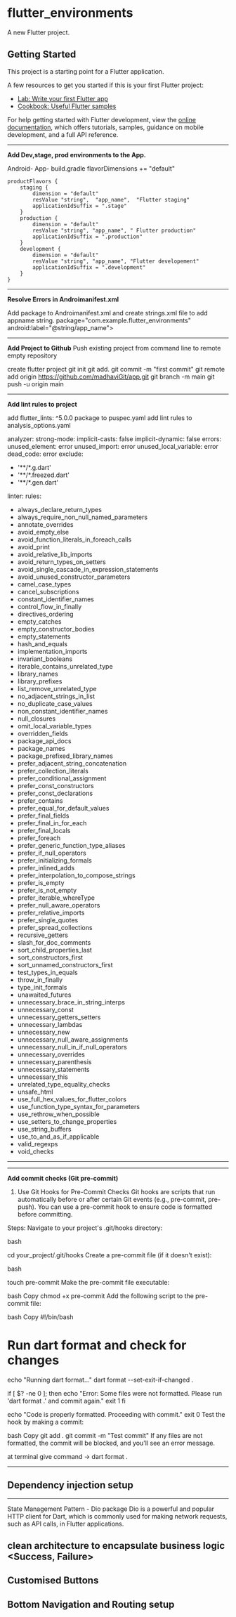 # flutter_environments

A new Flutter project.

## Getting Started

This project is a starting point for a Flutter application.

A few resources to get you started if this is your first Flutter project:

- [Lab: Write your first Flutter app](https://docs.flutter.dev/get-started/codelab)
- [Cookbook: Useful Flutter samples](https://docs.flutter.dev/cookbook)

For help getting started with Flutter development, view the
[online documentation](https://docs.flutter.dev/), which offers tutorials,
samples, guidance on mobile development, and a full API reference.

---------------------------------------------------------------------
**Add Dev,stage, prod environments to the App.** 

Android- App- build.gradle
flavorDimensions += "default"

    productFlavors {
        staging {
            dimension = "default"
            resValue "string",  "app_name",  "Flutter staging"
            applicationIdSuffix = ".stage"
        }
        production {
            dimension = "default"
            resValue "string", "app_name", " Flutter production"
            applicationIdSuffix = ".production"
        }
        development {
            dimension = "default"
            resValue "string", "app_name", "Flutter developement"
            applicationIdSuffix = ".development"
        }
    }
---------------------------------------------------------------------------------------
**Resolve Errors in Androimanifest.xml**

Add package to Androimanifest.xml and create strings.xml file to add appname string.
package="com.example.flutter_environments"
android:label="@string/app_name">

-----------------------------------------------------------------------------------------

**Add Project to Github** Push existing project from command line to remote empty repository

create flutter project
git init
git add.
git commit -m "first commit"
git remote add origin https://github.com/madhaviGit/app.git
git branch -m main
git push -u origin main

------------------------------------------------------------------------------------------

**Add lint rules to project**

add flutter_lints: ^5.0.0 package to puspec.yaml
add lint rules to analysis_options.yaml

analyzer:
strong-mode:
implicit-casts: false
implicit-dynamic: false
errors:
unused_element: error
unused_import: error
unused_local_variable: error
dead_code: error
exclude:
- '**/*.g.dart'
- '**/*.freezed.dart'
- '**/*.gen.dart'

linter:
rules:
- always_declare_return_types
- always_require_non_null_named_parameters
- annotate_overrides
- avoid_empty_else
- avoid_function_literals_in_foreach_calls
- avoid_print
- avoid_relative_lib_imports
- avoid_return_types_on_setters
- avoid_single_cascade_in_expression_statements
- avoid_unused_constructor_parameters
- camel_case_types
- cancel_subscriptions
- constant_identifier_names
- control_flow_in_finally
- directives_ordering
- empty_catches
- empty_constructor_bodies
- empty_statements
- hash_and_equals
- implementation_imports
- invariant_booleans
- iterable_contains_unrelated_type
- library_names
- library_prefixes
- list_remove_unrelated_type
- no_adjacent_strings_in_list
- no_duplicate_case_values
- non_constant_identifier_names
- null_closures
- omit_local_variable_types
- overridden_fields
- package_api_docs
- package_names
- package_prefixed_library_names
- prefer_adjacent_string_concatenation
- prefer_collection_literals
- prefer_conditional_assignment
- prefer_const_constructors
- prefer_const_declarations
- prefer_contains
- prefer_equal_for_default_values
- prefer_final_fields
- prefer_final_in_for_each
- prefer_final_locals
- prefer_foreach
- prefer_generic_function_type_aliases
- prefer_if_null_operators
- prefer_initializing_formals
- prefer_inlined_adds
- prefer_interpolation_to_compose_strings
- prefer_is_empty
- prefer_is_not_empty
- prefer_iterable_whereType
- prefer_null_aware_operators
- prefer_relative_imports
- prefer_single_quotes
- prefer_spread_collections
- recursive_getters
- slash_for_doc_comments
- sort_child_properties_last
- sort_constructors_first
- sort_unnamed_constructors_first
- test_types_in_equals
- throw_in_finally
- type_init_formals
- unawaited_futures
- unnecessary_brace_in_string_interps
- unnecessary_const
- unnecessary_getters_setters
- unnecessary_lambdas
- unnecessary_new
- unnecessary_null_aware_assignments
- unnecessary_null_in_if_null_operators
- unnecessary_overrides
- unnecessary_parenthesis
- unnecessary_statements
- unnecessary_this
- unrelated_type_equality_checks
- unsafe_html
- use_full_hex_values_for_flutter_colors
- use_function_type_syntax_for_parameters
- use_rethrow_when_possible
- use_setters_to_change_properties
- use_string_buffers
- use_to_and_as_if_applicable
- valid_regexps
- void_checks

--------------------------------------------------------------------


------------------------------------------------------

**Add commit checks (Git pre-commit)**

1. Use Git Hooks for Pre-Commit Checks
   Git hooks are scripts that run automatically before or after certain Git events (e.g., pre-commit, pre-push). You can use a pre-commit hook to ensure code is formatted before committing.

Steps:
Navigate to your project's .git/hooks directory:

bash

cd your_project/.git/hooks
Create a pre-commit file (if it doesn't exist):

bash

touch pre-commit
Make the pre-commit file executable:

bash
Copy
chmod +x pre-commit
Add the following script to the pre-commit file:

bash
Copy
#!/bin/bash

# Run dart format and check for changes
echo "Running dart format..."
dart format --set-exit-if-changed .

if [ $? -ne 0 ]; then
echo "Error: Some files were not formatted. Please run 'dart format .' and commit again."
exit 1
fi

echo "Code is properly formatted. Proceeding with commit."
exit 0
Test the hook by making a commit:

bash
Copy
git add .
git commit -m "Test commit"
If any files are not formatted, the commit will be blocked, and you'll see an error message.


at terminal give command ->  dart format . 

--------------------------------------------------------------------------
Dependency injection setup
--------------------------------------------------------------------------

--------------------------------------------------------------------------
State Management Pattern - Dio package
Dio is a powerful and popular HTTP client for Dart, which is commonly used for making network
requests, such as API calls, in Flutter applications.

clean architecture to encapsulate business logic <Success, Failure>
--------------------------------------------------------------------------

Customised Buttons 
--------------------------------------------------------------------------

Bottom Navigation and Routing setup
--------------------------------------------------------------------------